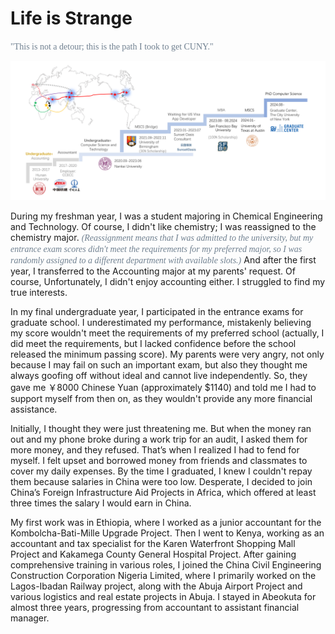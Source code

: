 # Life is Strange

<span style="font-family: Century Schoolbook;color:rgb(112,128,144);">"This is not a detour; this is the path I took to get CUNY."</span>

![pathCS](assets/pathCS.png)

During my freshman year, I was a student majoring in Chemical Engineering and Technology. Of course, I didn't like chemistry; I was reassigned to the chemistry major. <span style="font-family: Century Schoolbook;color:rgb(112,128,144);"><i>(Reassignment means that I was admitted to the university, but my entrance exam scores didn't meet the requirements for my preferred major, so I was randomly assigned to a different department with available slots.)</i></span> And after the first year, I transferred to the Accounting major at my parents' request. Of course, Unfortunately, I didn't enjoy accounting either. I struggled to find my true interests.

In my final undergraduate year, I participated in the entrance exams for graduate school. I underestimated my performance, mistakenly believing my score wouldn't meet the requirements of my preferred school (actually, I did meet the requirements, but I lacked confidence before the school released the minimum passing score). My parents were very angry,  not only because I may fail on such an important exam, but also they thought me always goofing off without ideal and cannot live independently. So, they gave me ￥8000 Chinese Yuan (approximately $1140) and told me I had to support myself from then on, as they wouldn't provide any more financial assistance.

Initially, I thought they were just threatening me. But when the money ran out and my phone broke during a work trip for an audit, I asked them for more money, and they refused. That’s when I realized I had to fend for myself. I felt upset and borrowed money from friends and classmates to cover my daily expenses. By the time I graduated, I knew I couldn't repay them because salaries in China were too low. Desperate, I decided to join China’s Foreign Infrastructure Aid Projects in Africa, which offered at least three times the salary I would earn in China.

My first work was in Ethiopia, where I worked as a junior accountant for the Kombolcha-Bati-Mille Upgrade Project. Then I went to Kenya, working as an accountant and tax specialist for the Karen Waterfront Shopping Mall Project and Kakamega County General Hospital Project. After gaining comprehensive training in various roles, I joined the China Civil Engineering Construction Corporation Nigeria Limited, where I primarily worked on the Lagos-Ibadan Railway project, along with the Abuja Airport Project and various logistics and real estate projects in Abuja. I stayed in Abeokuta for almost three years, progressing from accountant to assistant financial manager.



